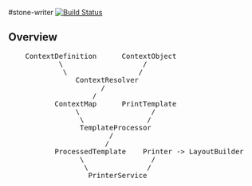 #stone-writer [![Build Status](https://travis-ci.org/trojanc/stone-writer.svg?branch=master)](https://travis-ci.org/trojanc/stone-writer)



## Overview
<pre>
    ContextDefinition      ContextObject
            \                   /
             \                 /
                ContextResolver
                      /
                    /
           ContextMap      PrintTemplate
                \                 /
                 \               /
                 TemplateProcessor
                        /
                       /
           ProcessedTemplate    Printer -> LayoutBuilder
                 \                /
                  \              /
                   PrinterService
</pre>

